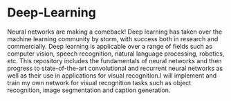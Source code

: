 # Deep-Learning

Neural networks are making a comeback!  Deep learning has taken over the machine learning community by storm, with success both in research and commercially.  Deep learning is applicable over a range of fields such as computer vision, speech recognition, natural language processing, robotics, etc.  This repository includes the fundamentals of neural networks and then progress to state-of-the-art convolutional and recurrent neural networks as well as their use in applications for visual recognition.I will implement and train my own network for visual recognition tasks such as object recognition, image segmentation and caption generation.

